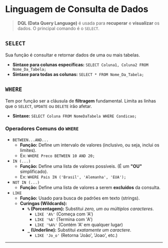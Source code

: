# Linguagem de Consulta de Dados

> **DQL (Data Query Language)** é usada para **recuperar** e **visualizar** os dados. O principal comando é o `SELECT`.

## `SELECT`

Sua função é consultar e retornar dados de uma ou mais tabelas.

- **Sintaxe para colunas específicas:** `SELECT Coluna1, Coluna2 FROM Nome_Da_Tabela;`
- **Sintaxe para todas as colunas:** `SELECT * FROM Nome_Da_Tabela;`

## `WHERE`

Tem por função ser a cláusula de **filtragem** fundamental. Limita as linhas que o `SELECT`, `UPDATE` ou `DELETE` irão afetar.

- **Sintaxe:** `SELECT Coluna FROM NomeDaTabela WHERE Condicao;`

### Operadores Comuns do `WHERE`

- `BETWEEN...AND...`
    - **Função:** Define um intervalo de valores (inclusivo, ou seja, inclui os limites).
    - Ex: `WHERE Preco BETWEEN 10 AND 20;`
- `IN (...)`
    - **Função:** Define uma lista de valores possíveis. (É um **"OU"** simplificado).
    - Ex: `WHERE Pais IN ('Brasil', 'Alemanha', 'EUA');`
- `NOT IN (...)`
    - **Função:** Define uma lista de valores a serem **excluídos** da consulta.
- `LIKE`
    - **Função:** Usado para busca de padrões em texto (strings).
    - **Curingas (Wildcards):**
        - **`%` (Porcentagem):** Substitui *zero, um ou múltiplos caracteres*.
            - `LIKE 'A%'` (Começa com 'A')
            - `LIKE '%A'` (Termina com 'A')
            - `LIKE '%A%'` (Contém 'A' em qualquer lugar)
        - **`_` (Underline):** Substitui *exatamente um caractere*.
            - `LIKE 'Jo_o'` (Retorna 'João', 'Joao', etc.)

---
